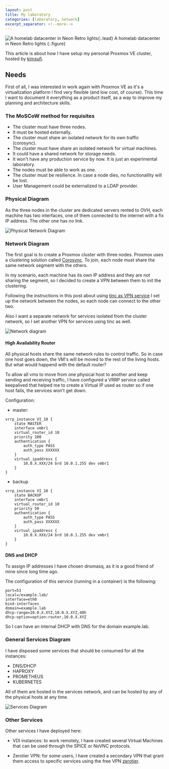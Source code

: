 ```yaml
---
layout: post
title: My laboratory
categories: [laboratory, network]
excerpt_separator: <!--more-->
---
```


![A homelab datacenter in Neon Retro lights](/assets/img/2020-06-08-laboratory.png){:.lead}
A homelab datacenter in Neon Retro lights
{:.figure}

This article is about how I have setup my personal Proxmox VE cluster, hosted by [kimsufi](https://kimsufi.com).

## Needs

First of all, I was interested in work again with Proxmox VE as it's a virtualization platform I find very flexible (and low cost, of course).  This time I want to document it everything as a product itself, as a way to improve my planning and architecture skills.

<!--more-->

### The MoSCoW method for requisites

- The cluster must have three nodes.
- It must be hosted externally.
- The cluster must share an isolated network for its own traffic (corosync).
- The cluster must have share an isolated network for virtual machines.
- It could have a shared network for storage needs.
- It won't have any production service by now.  It is just an experimental laboratory.
- The nodes must be able to work as one.
- The cluster must be resilience.  In case a node dies, no functionallity will be lost.
- User Management could be externalized to a LDAP provider.

### Physical Diagram

As the three nodes in the cluster are dedicated servers rented to OVH, each
 machine has two interfaces, one of them connected to the internet with a fix
 IP address.  The other one has no link.

![Physical Network Diagram](/assets/img/lab_physical_nodes.png)

### Network Diagram

The first goal is to create a Proxmox cluster with three nodes.  Proxmox uses
 a clustering solution called [Corosync](https://corosync.github.io/corosync/).
  To join, each node must share the same network segment with the others.

In my scenario, each machine has its own IP address and they are not sharing the
 segment, so I decided to create a VPN between them to init the clustering.

Following the instructions in this post about using [tinc as VPN service](/network/security/2020/05/tinc/)
 I set up the network between the nodes, so each node can connect to the other two.

Also I want a separate network for services isolated from the cluster network, so
 I set another VPN for services using tinc as well.

![Network diagram](/assets/img/lab_networking.png)


#### High Availability Router

All physical hosts share the same network rules to control traffic.  So in
 case one host goes down, the VM's will be moved to the rest of the living
 hosts.  But what would happend with the default router? 

To allow all vms to move from one physical host to another and keep sending and
 receiving traffic, I have configured a VRRP service called keepalived that
 helped me to create a Virtual IP used as router so if one host fails, the
 services won't get down.

Configuration:

* master:

```
vrrp_instance VI_10 {
    state MASTER
    interface vmbr1
    virtual_router_id 10
    priority 100
    authentication {
        auth_type PASS
        auth_pass XXXXXX
    }
    virtual_ipaddress {
        10.0.X.XXX/24 brd 10.0.1.255 dev vmbr1
    }
}

```

* backup

```
vrrp_instance VI_10 {
    state BACKUP
    interface vmbr1
    virtual_router_id 10
    priority 50
    authentication {
        auth_type PASS
        auth_pass XXXXXX
    }
    virtual_ipaddress {
        10.0.X.XXX/24 brd 10.0.1.255 dev vmbr1
    }
}
```



#### DNS and DHCP

To assign IP addresses I have chosen dnsmasq, as it is a good friend of mine since
 long time ago.

The configuration of this service (running in a container) is the following:

```
port=53
local=/example.lab/
interface=eth0
bind-interfaces
domain=example.lab
dhcp-range=10.0.X.XYZ,10.0.X.XYZ,48h
dhcp-option=option:router,10.0.X.XYZ
```

So I can have an internal DHCP with DNS for the domain example.lab.

### General Services Diagram

I have disposed some services that should be consumed for all the instances:

- DNS/DHCP
- HAPROXY
- PROMETHEUS
- KUBERNETES

All of them are hosted in the services network, and can be hosted by any of the
 physical hosts at any time.

![Services Diagram](/assets/img/lab_services.png)

### Other Services

Other services I have deployed here:

- VDI instances: to work remotely, I have created several Virtual Machines that
 can be used through the SPICE or NoVNC protocols.

- Zerotier VPN: for some users, I have created a secondary VPN that grant them
 access to specific services using the free VPN [zerotier](https://zerotier.com).
